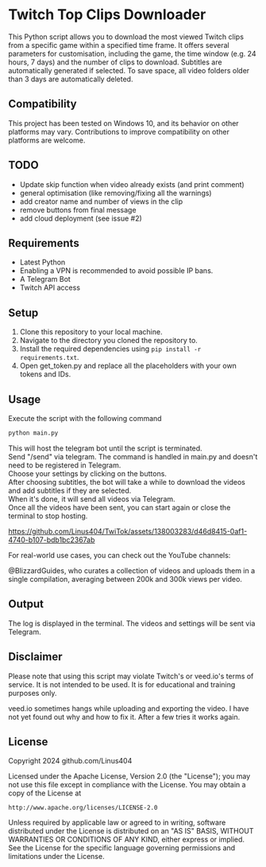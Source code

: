 # Twitch Top Clips Downloader

This Python script allows you to download the most viewed Twitch clips from a specific game within a specified time frame. It offers several parameters for customisation, including the game, the time window (e.g. 24 hours, 7 days) and the number of clips to download. Subtitles are automatically generated if selected. To save space, all video folders older than 3 days are automatically deleted.  

## Compatibility

This project has been tested on Windows 10, and its behavior on other platforms may vary. Contributions to improve compatibility on other platforms are welcome.


## TODO

- Update skip function when video already exists (and print comment)
- general optimisation (like removing/fixing all the warnings)
- add creator name and number of views in the clip
- remove buttons from final message
- add cloud deployment (see issue #2)

## Requirements

- Latest Python
- Enabling a VPN is recommended to avoid possible IP bans.
- A Telegram Bot
- Twitch API access

## Setup

1. Clone this repository to your local machine.
2. Navigate to the directory you cloned the repository to.
3. Install the required dependencies using `pip install -r requirements.txt`.
4. Open get_token.py and replace all the placeholders with your own tokens and IDs.

## Usage

Execute the script with the following command

```bash
python main.py 
```

This will host the telegram bot until the script is terminated.  
Send "/send" via telegram. The command is handled in main.py and doesn't need to be registered in Telegram.  
Choose your settings by clicking on the buttons.  
After choosing subtitles, the bot will take a while to download the videos and add subtitles if they are selected.  
When it's done, it will send all videos via Telegram.  
Once all the videos have been sent, you can start again or close the terminal to stop hosting.  

https://github.com/Linus404/TwiTok/assets/138003283/d46d8415-0af1-4740-b107-bdb1bc2367ab

For real-world use cases, you can check out the YouTube channels:  

@BlizzardGuides, who curates a collection of videos and uploads them in a single compilation, averaging between 200k and 300k views per video.


## Output

The log is displayed in the terminal.
The videos and settings will be sent via Telegram.

## Disclaimer

Please note that using this script may violate Twitch's or veed.io's terms of service. It is not intended to be used. It is for educational and training purposes only.

veed.io sometimes hangs while uploading and exporting the video. I have not yet found out why and how to fix it. After a few tries it works again.

## License

Copyright 2024 github.com/Linus404

Licensed under the Apache License, Version 2.0 (the "License");
you may not use this file except in compliance with the License.
You may obtain a copy of the License at

    http://www.apache.org/licenses/LICENSE-2.0

Unless required by applicable law or agreed to in writing, software
distributed under the License is distributed on an "AS IS" BASIS,
WITHOUT WARRANTIES OR CONDITIONS OF ANY KIND, either express or implied.
See the License for the specific language governing permissions and
limitations under the License.
